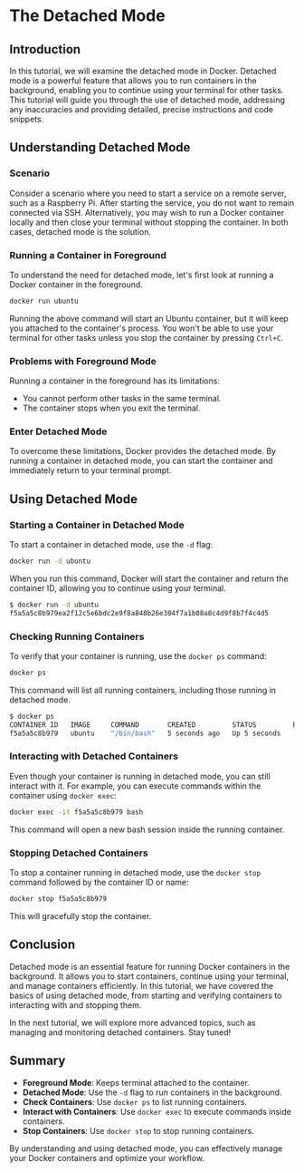 # The Detached Mode

## Introduction

In this tutorial, we will examine the detached mode in Docker. Detached mode is a powerful feature that allows you to run containers in the background, enabling you to continue using your terminal for other tasks. This tutorial will guide you through the use of detached mode, addressing any inaccuracies and providing detailed, precise instructions and code snippets.

## Understanding Detached Mode

### Scenario

Consider a scenario where you need to start a service on a remote server, such as a Raspberry Pi. After starting the service, you do not want to remain connected via SSH. Alternatively, you may wish to run a Docker container locally and then close your terminal without stopping the container. In both cases, detached mode is the solution.

### Running a Container in Foreground

To understand the need for detached mode, let's first look at running a Docker container in the foreground. 

```bash
docker run ubuntu
```

Running the above command will start an Ubuntu container, but it will keep you attached to the container's process. You won't be able to use your terminal for other tasks unless you stop the container by pressing `Ctrl+C`.

### Problems with Foreground Mode

Running a container in the foreground has its limitations:

- You cannot perform other tasks in the same terminal.
- The container stops when you exit the terminal.

### Enter Detached Mode

To overcome these limitations, Docker provides the detached mode. By running a container in detached mode, you can start the container and immediately return to your terminal prompt.

## Using Detached Mode

### Starting a Container in Detached Mode

To start a container in detached mode, use the `-d` flag:

```bash
docker run -d ubuntu
```

When you run this command, Docker will start the container and return the container ID, allowing you to continue using your terminal.

```bash
$ docker run -d ubuntu
f5a5a5c8b979ea2f12c5e6bdc2e9f8a848b26e304f7a1b08a8c4d9f8b7f4c4d5
```

### Checking Running Containers

To verify that your container is running, use the `docker ps` command:

```bash
docker ps
```

This command will list all running containers, including those running in detached mode.

```bash
$ docker ps
CONTAINER ID   IMAGE     COMMAND       CREATED         STATUS         PORTS     NAMES
f5a5a5c8b979   ubuntu    "/bin/bash"   5 seconds ago   Up 5 seconds             jovial_bose
```

### Interacting with Detached Containers

Even though your container is running in detached mode, you can still interact with it. For example, you can execute commands within the container using `docker exec`:

```bash
docker exec -it f5a5a5c8b979 bash
```

This command will open a new bash session inside the running container.

### Stopping Detached Containers

To stop a container running in detached mode, use the `docker stop` command followed by the container ID or name:

```bash
docker stop f5a5a5c8b979
```

This will gracefully stop the container.

## Conclusion

Detached mode is an essential feature for running Docker containers in the background. It allows you to start containers, continue using your terminal, and manage containers efficiently. In this tutorial, we have covered the basics of using detached mode, from starting and verifying containers to interacting with and stopping them.

In the next tutorial, we will explore more advanced topics, such as managing and monitoring detached containers. Stay tuned!

## Summary

- **Foreground Mode**: Keeps terminal attached to the container.
- **Detached Mode**: Use the `-d` flag to run containers in the background.
- **Check Containers**: Use `docker ps` to list running containers.
- **Interact with Containers**: Use `docker exec` to execute commands inside containers.
- **Stop Containers**: Use `docker stop` to stop running containers.

By understanding and using detached mode, you can effectively manage your Docker containers and optimize your workflow.